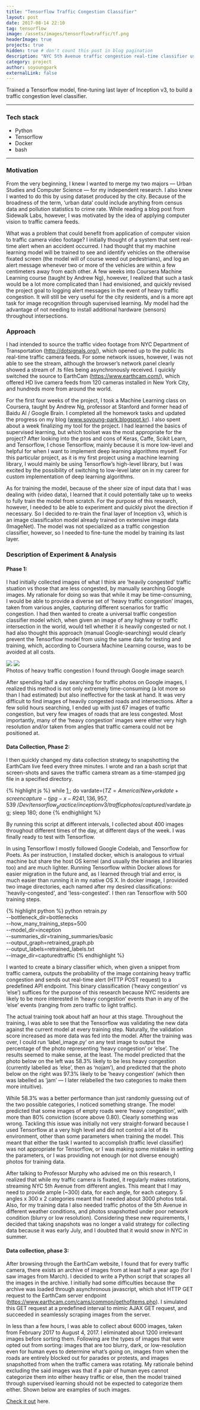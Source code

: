 ```yaml
---
title: "Tensorflow Traffic Congestion Classifier"
layout: post
date: 2017-08-14 22:10
tag: tensorflow 
image: /assets/images/tensorflowtraffic/tf.png
headerImage: true
projects: true
hidden: true # don't count this post in blog pagination
description: "NYC 5th Avenue traffic congestion real-time classifier using Tensorflow"
category: project
author: soyoungpark
externalLink: false
---
```


Trained a Tensorflow model, fine-tuning last layer of Inception v3, to build a traffic congestion level classifier. 

---

### Tech stack

- Python
- Tensorflow
- Docker
- bash

---

### Motivation

From the very beginning, I knew I wanted to merge my two majors — Urban Studies and Computer Science — for my independent research. I also knew I wanted to do this by using dataset produced by the city. Because of the broadness of the term, ‘urban data’ could include anything from census data and pollution statistics to crime rate. While reading a blog post from Sidewalk Labs, however, I was motivated by the idea of applying computer vision to traffic camera feeds. 

What was a problem that could benefit from application of computer vision to traffic camera video footage? I initially thought of a system that sent real-time alert when an accident occurred. I had thought that my machine learning model will be trained to see and identify vehicles on the otherwise fixated screen (the model will of course weed out pedestrians), and log an alert message whenever two or more of the vehicles are within a few centimeters away from each other. A few weeks into Coursera Machine Learning course (taught by Andrew Ng), however, I realized that such a task would be a lot more complicated than I had envisioned, and quickly revised the project goal to logging alert messages in the event of heavy traffic congestion. It will still be very useful for the city residents, and is a more apt task for image recognition through supervised learning. My model had the advantage of not needing to install additional hardware (sensors) throughout intersections.

### Approach

I had intended to source the traffic video footage from NYC Department of Transportation (http://dotsignals.org/), which opened up to the public its real-time traffic camera feeds. For some network issues, however, I was not able to see the stream, although the browser’s network panel clearly showed a stream of .ts files being asynchronously received. I quickly switched the source to EarthCam (https://www.earthcam.com/), which offered HD live camera feeds from 120 cameras installed in New York City, and hundreds more from around the world. 

For the first four weeks of the project, I took a Machine Learning class on Coursera, taught by Andrew Ng, professor at Stanford and former head of Baidu AI / Google Brain. I completed all the homework tasks and updated the progress on my blog (www.soyoung-park.blogspot.kr). I also spent about a week finalizing my tool for the project. I had learned the basics of supervised learning, but which toolset was the most appropriate for the project? After looking into the pros and cons of Keras, Caffe, Scikit Learn, and Tensorflow, I chose Tensorflow, mainly because it is more low-level and helpful for when I want to implement deep learning algorithms myself. For this particular project, as it is my first project using a machine learning library, I would mainly be using Tensorflow’s high-level library, but I was excited by the possibility of switching to low-level later on in my career for custom implementation of deep learning algorithms. 

As for training the model, because of the sheer size of input data that I was dealing with (video data), I learned that it could potentially take up to weeks to fully train the model from scratch. For the purpose of this research, however, I needed to be able to experiment and quickly pivot the direction if necessary. So I decided to re-train the final layer of Inception v3, which is an image classificaiton model already trained on extensive image data (ImageNet). The model was not specialized as a traffic congestion classifier, however, so I needed to fine-tune the model by training its last layer.

### Description of Experiment & Analysis

#### Phase 1:

I had initially collected images of what I think are 'heavily congested' traffic stuation vs those that are less congested, by manually searching Google images. My rationale for doing so was that while it may be time-consuming, I would be able to provide a diverse set of ‘heavy traffic congestion’ images, taken from various angles, capturing different scenarios for traffic congestion. I had then wanted to create a universal traffic congestion classifier model which, when given an image of any highway or traffic intersection in the world, would tell whether it is heavily congested or not. I had also thought this approach (manual Google-searching) would clearly prevent the Tensorflow model from using the same data for testing and training, which, according to Coursera Machine Learning course, was to be avoided at all costs.

<img src='../assets/images/tensorflowtraffic/heavytraffic1.jpg' />
<img src='../assets/images/tensorflowtraffic/heavytraffic2.jpg' />
<figcaption class="caption">Photos of heavy traffic congestion I found through Google image search</figcaption>

After spending half a day searching for traffic photos on Google images, I realized this method is not only extremely time-consuming (a lot more so than I had estimated) but also ineffective for the task at hand. It was very difficult to find images of heavily congested roads and intersections. After a few solid hours searching, I ended up with just 67 images of traffic congestion, but very few images of roads that are less congested. Most importantly, many of the ‘heavy congestion’ images were either very high resolution and/or taken from angles that traffic camera could not be positioned at.

#### Data Collection, Phase 2:

I then quickly changed my data collection strategy to snapshotting the EarthCam live feed every three minutes. I wrote and ran a bash script that screen-shots and saves the traffic camera stream as a time-stamped jpg file in a specified directory. 

{% highlight js %}
while [ 1 ];
do vardate=$(TZ=America/New_York date +%d\-%m\-%Y\_%H.%M.%S); 
screencapture -t jpg -x -R 241,136,957,539 ~/Dev/tensorflow_practice/inceptionv3/trafficphotos/captured/$vardate.jpg; 
sleep 180; 
done
{% endhighlight %}

By running this script at different intervals, I collected about 400 images throughout different times of the day, at different days of the week. I was finally ready to test with Tensorflow. 

In using Tensorflow I mostly followed Google Codelab, and Tensorflow for Poets. As per instruction, I installed docker, which is analogous to virtual machine but share the host OS kernel (and usually the binaries and libraries too) and are much lighter. Running Tensorflow within Docker allows for easier migration in the future and, as I learned through trial and error, is much easier than running it in my native OS X. In docker image, I provided two image directories, each named after my desired classifications: 'heavily-congested', and 'less-congested'. I then ran Tensorflow with 500 training steps. 

{% highlight python %}
python retrain.py \
  --bottleneck_dir=bottlenecks \
  --how_many_training_steps=500 \
  --model_dir=inception \
  --summaries_dir=training_summaries/basic \
  --output_graph=retrained_graph.pb \
  --output_labels=retrained_labels.txt \
  --image_dir=capturedtraffic
{% endhighlight %}

I wanted to create a binary classifier which, when given a snippet from traffic camera, outputs the probability of the image containing heavy traffic congestion and sends out real-time alert (HTTP POST request) to a predefined API endpoint. This binary classification (‘heavy congestion’ vs ‘else’) suffices for the purpose of this research because NYC residents are likely to be more interested in ‘heavy congestion’ events than in any of the ‘else’ events (ranging from zero traffic to light traffic).

The actual training took about half an hour at this stage. Throughout the training, I was able to see that the Tensorflow was validating the new data against the current model at every training step. Naturally, the validation score increased as more data was fed into the model. After the training was over, I could run ‘label_image.py’ on any test image to output the percentage of the photo representing ‘heavy congestion’ or ‘else’. The results seemed to make sense, at the least. The model predicted that the photo below on the left was 58.3% likely to be less heavy congestion (currently labelled as ‘else’, then as ‘nojam’), and predicted that the photo below on the right was 97.3% likely to be ’heavy congestion’ (which then was labelled as ‘jam’ — I later relabelled the two categories to make them more intuitive).




While 58.3% was a better performance than just randomly guessing out of the two possible categories, I noticed something strange. The model predicted that some images of empty roads were ‘heavy congestion’, with more than 80% conviction (score above 0.80). Clearly something was wrong. Tackling this issue was initially not very straight-forward because I used Tensorflow at a very high level and did not control a lot of its environment, other than some parameters when training the model. This meant that either the task I wanted to accomplish (traffic level classifier) was not appropriate for Tensorflow, or I was making some mistake in setting the parameters, or I was providing not enough (or not diverse enough) photos for training data. 

After talking to Professor Murphy who advised me on this research, I realized that while my traffic camera is fixated, it regularly makes rotations, streaming NYC 5th Avenue from different angles. This meant that I may need to provide ample (~300) data, for each angle, for each category. 5 angles x 300 x 2 categories meant that I needed about 3000 photos total. Also, for my training data I also needed traffic photos of the 5th Avenue in different weather conditions, and photos snapshotted under poor network condition (blurry or low resolution). Considering these new requirements, I decided that taking snapshots was no longer a valid strategy for collecting data because it was early July, and I doubted that it would snow in NYC in summer. 

#### Data collection, phase 3:

After browsing through the EarthCam website, I found that for every traffic camera, there exists an archive of images from at least half a year ago (for I saw images from March). I decided to write a Python script that scrapes all the images in the archive. I initially had some difficulties because the archive was loaded through asynchronous javascript, which shot HTTP GET request to the EarthCam server endpoint (https://www.earthcam.com/cams/common/gethofitems.php). I simulated this GET request at a predefined interval to mimic AJAX GET request, and succeeded in seamlessly scraping images from the server. 






In less than a few hours, I was able to collect about 6000 images, taken from February 2017 to August 4, 2017. I eliminated about 1200 irrelevant images before sorting them. Following are the types of images that were opted out from sorting: images that are too blurry, dark, or low-resolution even for human eyes to determine what’s going on, images from when the roads are entirely blocked out for parades or protests, and images snapshotted from when the traffic camera was rotating. My rationale behind excluding the said images was that if a pair of human eyes cannot categorize them into either heavy traffic or else, then the model trained through supervised learning should not be expected to categorize them either. Shown below are examples of such images.




[Check it out](http://soyoungpark.github.io/tftraffic/) here.




[1]: http://www.soyoungpark.github.io/assets/images/tensorflowtraffic/heavytraffic1.jpg
[2]: http://www.soyoungpark.online/assets/images/tensorflowtraffic/heavytraffic2.jpg
[3]: ./assets/images/tensorflowtraffic/heavytraffic2.jpg
[6]: http://kune.fr/wp-content/uploads/2013/10/ghost-blog.jpg
